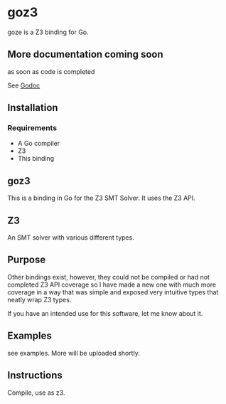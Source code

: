 # goz3
goze is a Z3 binding for Go.

## More documentation coming soon
as soon as code is completed

See [Godoc](https://godoc.org/github.com/ttarvis/goz3)

## Installation
### Requirements
* A Go compiler
* Z3
* This binding

## goz3
This is a binding in Go for the Z3 SMT Solver.  It uses the Z3 API.

## Z3
An SMT solver with various different types.

## Purpose
Other bindings exist, however, they could not be compiled or had not completed Z3 API coverage
so I have made a new one with much more coverage in a way that was simple and exposed very
intuitive types that neatly wrap Z3 types.

If you have an intended use for this software, let me know about it.

## Examples

see examples.  More will be uploaded shortly.

## Instructions

Compile, use as z3.
